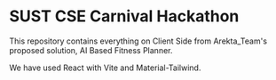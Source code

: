 # SUST CSE Carnival Hackathon

This repository contains everything on Client Side from Arekta_Team's proposed solution, AI Based Fitness Planner.

We have used React with Vite and Material-Tailwind.
